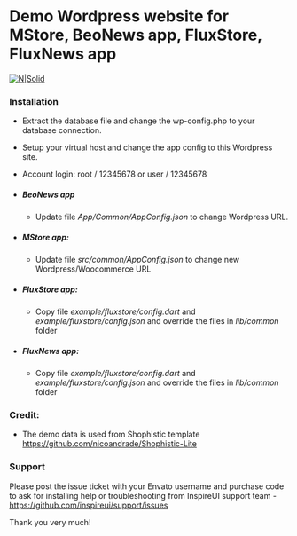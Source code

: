 # Demo Wordpress website for MStore, BeoNews app, FluxStore, FluxNews app
[![N|Solid](http://news.inspireui.com/wp-content/uploads/2017/06/powerbuy-1.png)](http://inspireUI.com)

### Installation
-   Extract the database file and change the wp-config.php to your database connection.
-   Setup your virtual host and change the app config to this Wordpress site.
-   Account login: root / 12345678 or user / 12345678

- ##### BeoNews app
    - Update file *App/Common/AppConfig.json* to change Wordpress URL.

-   ##### MStore app:
    -   Update file *src/common/AppConfig.json* to change new Wordpress/Woocommerce URL
    
-   ##### FluxStore app:
    -   Copy file *example/fluxstore/config.dart* and *example/fluxstore/config.json* and override the files in *lib/common* folder
    
-   ##### FluxNews app:
    -   Copy file *example/fluxstore/config.dart* and *example/fluxstore/config.json* and override the files in *lib/common* folder
    
### Credit:
- The demo data is used from Shophistic template https://github.com/nicoandrade/Shophistic-Lite

### Support
Please post the issue ticket with your Envato username and purchase code to ask for installing help or troubleshooting from InspireUI support team - https://github.com/inspireui/support/issues
        
Thank you very much!


